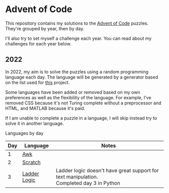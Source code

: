 # Advent of Code

This repository contains my solutions to the
[Advent of Code](https://adventofcode.com/) puzzles. They're grouped by year,
then by day.

I'll also try to set myself a challenge each year. You can read about my
challenges for each year below.

## 2022

In 2022, my aim is to solve the puzzles using a random programming language
each day. The language will be generated by a generator based on the list used
for [this](https://perchance.org/programming-languge) project.

Some languages have been added or removed based on my own preferences as well
as the flexibility of the language. For example, I've removed CSS because it's
not Turing complete without a preprocessor and HTML, and MATLAB because it's
paid.

If I am unable to complete a puzzle in a language, I will skip instead try to
solve it in another language.

<detail>
<summary>Languages by day</summary>

| Day | Language                     | Notes                                                                                       |
|-----|------------------------------|---------------------------------------------------------------------------------------------|
| 1   | [Awk](./2022/day_1)          |                                                                                             |
| 2   | [Scratch](./2022/day_2)      |                                                                                             |
| 3   | [Ladder Logic](./2022/day_3) | Ladder logic doesn't have great support for text manipulation.<br>Completed day 3 in Python |

</detail>
